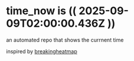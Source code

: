 # time_now is (( 2025-09-09T02:00:00.436Z ))

an automated repo that shows the currnent time

inspired by [breakingheatmap](https://github.com/breakingheatmap/breakingheatmap)